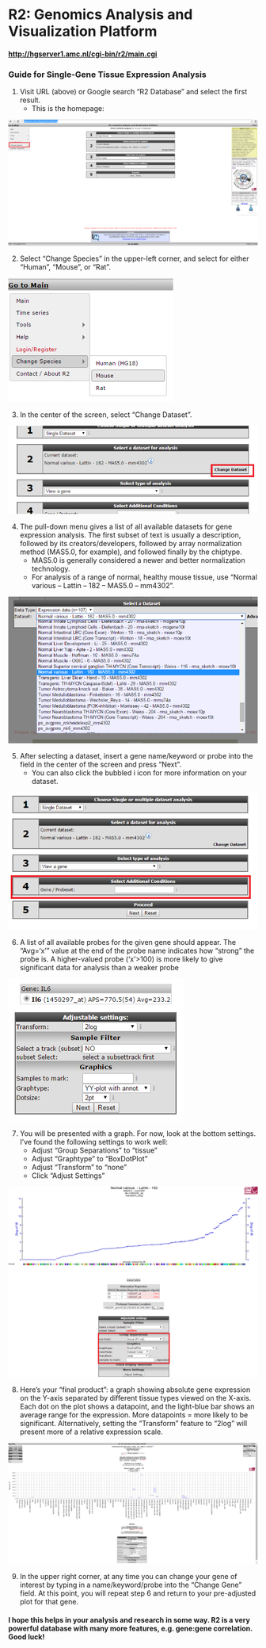 # R2: Genomics Analysis and Visualization Platform
#### http://hgserver1.amc.nl/cgi-bin/r2/main.cgi
### Guide for Single-Gene Tissue Expression Analysis

1. Visit URL (above) or Google search “R2 Database” and select the first result.
   * This is the homepage:
    
![1](https://raw.githubusercontent.com/reskejak/guides/master/R2_database_guide1/1.png)

2. Select “Change Species” in the upper-left corner, and select for either “Human”, “Mouse”, or “Rat”.

![2](https://raw.githubusercontent.com/reskejak/guides/master/R2_database_guide1/2.png)

3. In the center of the screen, select “Change Dataset”.

![3](https://raw.githubusercontent.com/reskejak/guides/master/R2_database_guide1/3.png)

4. The pull-down menu gives a list of all available datasets for gene expression analysis. The first subset of text is usually a description, followed by its creators/developers, followed by array normalization method (MAS5.0, for example), and followed finally by the chiptype.
   * MAS5.0 is generally considered a newer and better normalization technology.
   * For analysis of a range of normal, healthy mouse tissue, use “Normal various – Lattin – 182 – MAS5.0 – mm4302”.

![4](https://raw.githubusercontent.com/reskejak/guides/master/R2_database_guide1/4.png)

5. After selecting a dataset, insert a gene name/keyword or probe into the field in the center of the screen and press “Next”.
   * You can also click the bubbled i icon for more information on your dataset.

![5](https://raw.githubusercontent.com/reskejak/guides/master/R2_database_guide1/5.png)

6. A list of all available probes for the given gene should appear. The “Avg=‘x’” value at the end of the probe name indicates how “strong” the probe is. A higher-valued probe (‘x’>100) is more likely to give significant data for analysis than a weaker probe

![6](https://raw.githubusercontent.com/reskejak/guides/master/R2_database_guide1/6.png)

7. You will be presented with a graph. For now, look at the bottom settings. I’ve found the following settings to work well:
   * Adjust “Group Separations” to “tissue”
   * Adjust “Graphtype” to “BoxDotPlot”
   * Adjust “Transform” to “none”
   * Click “Adjust Settings”

![7](https://raw.githubusercontent.com/reskejak/guides/master/R2_database_guide1/7.png)

8. Here’s your “final product”: a graph showing absolute gene expression on the Y-axis separated by different tissue types viewed on the X-axis. Each dot on the plot shows a datapoint, and the light-blue bar shows an average range for the expression. More datapoints = more likely to be significant. Alternatively, setting the “Transform” feature to “2log” will present more of a relative expression scale.

![8](https://raw.githubusercontent.com/reskejak/guides/master/R2_database_guide1/8.png)

9. In the upper right corner, at any time you can change your gene of interest by typing in a name/keyword/probe into the “Change Gene” field. At this point, you will repeat step 6 and return to your pre-adjusted plot for that gene.

#### I hope this helps in your analysis and research in some way. R2 is a very powerful database with many more features, e.g. gene:gene correlation. Good luck!
